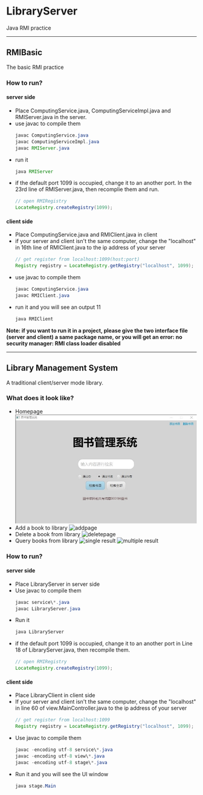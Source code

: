 # LibraryServer
Java RMI practice

---

## RMIBasic
The basic RMI practice

### How to run?
#### server side
- Place ComputingService.java, ComputingServiceImpl.java and RMIServer.java in the server.
- use javac to compile them
  ``` java
  javac ComputingService.java
  javac ComputingServiceImpl.java
  javac RMIServer.java
  ```
- run it
  ``` java
  java RMIServer
  ```
- if the default port 1099 is occupied, change it to an another port. In the 23rd line of RMIServer.java, then recomplie them and run.
  ``` java
  // open RMIRegistry
  LocateRegistry.createRegistry(1099);
  ```
#### client side
- Place ComputingService.java and RMIClient.java in client
- if your server and client isn't the same computer, change the "localhost" in 16th line of RMIClient.java to the ip address of your server
  ``` java
  // get register from localhost:1099(host:port)
  Registry registry = LocateRegistry.getRegistry("localhost", 1099);
  ```
- use javac to compile them
  ``` java
  javac ComputingService.java
  javac RMIClient.java
  ```
- run it and you will see an output 11
  ``` java
  java RMIClient
  ```
**Note: if you want to run it in a project, please give the two interface file (server and client) a same package name, or you will get an error: no security manager: RMI class loader disabled**

---

## Library Management System
A traditional client/server mode library.

### What does it look like?
- Homepage
  ![homepage][1]
- Add a book to library
  ![addpage][2]
- Delete a book from library
  ![deletepage][3]
- Query books from library
  ![single result][4]
  ![multiple result][5]

### How to run?
#### server side
- Place LibraryServer in server side
- Use javac to compile them
  ``` java
  javac service\*.java
  javac LibraryServer.java
  ```
- Run it
  ``` java
  java LibraryServer
  ```
- if the default port 1099 is occupied, change it to an another port in Line 18 of LibraryServer.java, then recompile them.
  ``` java
  // open RMIRegistry
  LocateRegistry.createRegistry(1099);
  ```
#### client side
- Place LibraryClient in client side
- If your server and client isn't the same computer, change the "localhost" in line 60 of view.MainController.java to the ip address of your server
  ``` java
  // get register from localhost:1099
  Registry registry = LocateRegistry.getRegistry("localhost", 1099);
  ```
- Use javac to compile them
  ``` java
  javac -encoding utf-8 service\*.java
  javac -encoding utf-8 view\*.java
  javac -encoding utf-8 stage\*.java
  ```
- Run it and you will see the UI window
  ``` java
  java stage.Main
  ```


[1]: .github/homepage.jpg
[2]: .github/Addpage.gif
[3]: .github/Deletepage.gif
[4]: .github/SingleResult.gif
[5]: .github/MultipleResult.gif